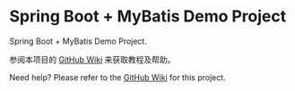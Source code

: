 # Spring Boot + MyBatis Demo Project

Spring Boot + MyBatis Demo Project.

参阅本项目的 [GitHub Wiki](https://github.com/DevinDon/springboot-mybatis-demo/wiki) 来获取教程及帮助。

Need help? Please refer to the [GitHub Wiki](https://github.com/DevinDon/springboot-mybatis-demo/wiki) for this project.

